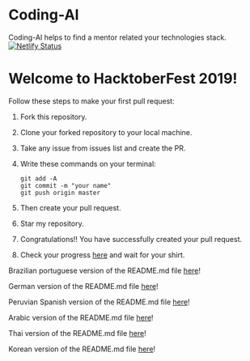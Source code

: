 # Coding-AI 
Coding-AI helps to find a mentor related your technologies stack. &nbsp; [![Netlify Status](https://api.netlify.com/api/v1/badges/1355ea63-470d-4f37-987e-af334ab16432/deploy-status)](https://app.netlify.com/sites/mentors/deploys)


# Welcome to HacktoberFest 2019!
Follow these steps to make your first pull request:

1. Fork this repository.

2. Clone your forked repository to your local machine.

3. Take any issue from issues list and create the PR.

4. Write these commands on your terminal:
    ```
    git add -A
    git commit -m "your name"
    git push origin master
    ```
5. Then create your pull request.

6. Star my repository.

7. Congratulations!! You have successfully created your pull request.

8. Check your progress [here](https://hacktoberfest.digitalocean.com/profile) and wait for your shirt.

Brazilian portuguese version of the README.md file [here](readme-translations/README-ptbr.md)!

German version of the README.md file [here](readme-translations/README-de.md)!

Peruvian Spanish version of the README.md file [here](readme-translations/README-es.md)!

Arabic version of the README.md file [here](readme-translations/README-ar.md)!

Thai version of the README.md file [here](readme-translations/README-th.md)!

Korean version of the README.md file [here](readme-translations/README-kr.md)!

